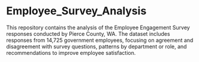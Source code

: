 # Employee_Survey_Analysis
This repository contains the analysis of the Employee Engagement Survey responses conducted by Pierce County, WA. The dataset includes responses from 14,725 government employees, focusing on agreement and disagreement with survey questions, patterns by department or role, and recommendations to improve employee satisfaction. 
